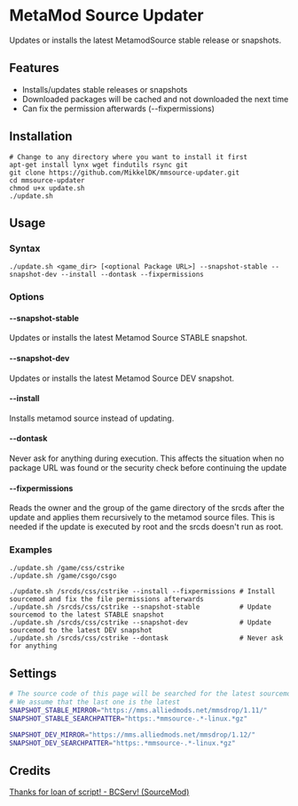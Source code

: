 MetaMod Source Updater
=================

Updates or installs the latest MetamodSource stable release or snapshots.

## Features

* Installs/updates stable releases or snapshots
* Downloaded packages will be cached and not downloaded the next time
* Can fix the permission afterwards (--fixpermissions)

## Installation

```shell
# Change to any directory where you want to install it first
apt-get install lynx wget findutils rsync git
git clone https://github.com/MikkelDK/mmsource-updater.git
cd mmsource-updater
chmod u+x update.sh
./update.sh
```

## Usage

### Syntax
```shell
./update.sh <game_dir> [<optional Package URL>] --snapshot-stable --snapshot-dev --install --dontask --fixpermissions
```

### Options

#### --snapshot-stable

Updates or installs the latest Metamod Source STABLE snapshot.

#### --snapshot-dev

Updates or installs the latest Metamod Source DEV snapshot.

#### --install

Installs metamod source instead of updating.

#### --dontask

Never ask for anything during execution.
This affects the situation when no package URL was found or
the security check before continuing the update

#### --fixpermissions

Reads the owner and the group of the game directory of the srcds after the update
and applies them recursively to the metamod source files.
This is needed if the update is executed by root and the srcds doesn't run as root.

### Examples
```shell
./update.sh /game/css/cstrike
./update.sh /game/csgo/csgo

./update.sh /srcds/css/cstrike --install --fixpermissions # Install sourcemod and fix the file permissions afterwards
./update.sh /srcds/css/cstrike --snapshot-stable          # Update sourcemod to the latest STABLE snapshot
./update.sh /srcds/css/cstrike --snapshot-dev             # Update sourcemod to the latest DEV snapshot
./update.sh /srcds/css/cstrike --dontask                  # Never ask for anything
```

## Settings
```bash
# The source code of this page will be searched for the latest sourcemod package
# We assume that the last one is the latest
SNAPSHOT_STABLE_MIRROR="https://mms.alliedmods.net/mmsdrop/1.11/"
SNAPSHOT_STABLE_SEARCHPATTER="https:.*mmsource-.*-linux.*gz"

SNAPSHOT_DEV_MIRROR="https://mms.alliedmods.net/mmsdrop/1.12/"
SNAPSHOT_DEV_SEARCHPATTER="https:.*mmsource-.*-linux.*gz"
```

## Credits
[Thanks for loan of script! - BCServ! (SourceMod)](https://github.com/bcserv/sourcemod-updater)
